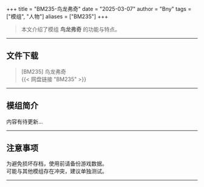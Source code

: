 +++
title = "BM235-鸟龙弗奇"
date = "2025-03-07"
author = "Bny"
tags = ["模组", "人物"]
aliases = ["BM235"]
+++

> 本文介绍了模组 **鸟龙弗奇** 的功能与特点。

---

## 文件下载

> [BM235] 鸟龙弗奇  
{{< 网盘链接 "BM235" >}}  

---

## 模组简介

>  
内容有待更新...  

---

## 注意事项

>  
为避免损坏存档，使用前请备份游戏数据。  
可能与其他模组存在冲突，建议单独测试。  

---

